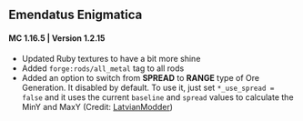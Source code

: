 ## Emendatus Enigmatica
#### MC 1.16.5 | Version 1.2.15

* Updated Ruby textures to have a bit more shine
* Added `forge:rods/all_metal` tag to all rods
* Added an option to switch from **SPREAD** to **RANGE** type of Ore Generation. It disabled by default. To use it, just set `*_use_spread = false` and it uses the current `baseline` and `spread` values to calculate the MinY and MaxY (Credit: [LatvianModder](https://github.com/Ridanisaurus/EmendatusEnigmatica/pull/124))